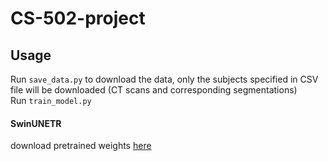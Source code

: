 # CS-502-project


## Usage

Run `save_data.py` to download the data, only the subjects specified in CSV file will be downloaded (CT scans and corresponding segmentations)  
Run `train_model.py`  

#### SwinUNETR 
download pretrained weights [here](https://github.com/Project-MONAI/MONAI-extra-test-data/releases/download/0.8.1/swin_unetr.base_5000ep_f48_lr2e-4_pretrained.pt) 
